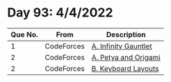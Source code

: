 # Day 93: 4/4/2022

| Que No. | From | Description |
| --- | --- | --- |
| 1 | CodeForces | [A. Infinity Gauntlet](https://codeforces.com/problemset/problem/987/A) |
| 2 | CodeForces | [A. Petya and Origami](https://codeforces.com/problemset/problem/1080/A) |
| 2 | CodeForces | [B. Keyboard Layouts](https://codeforces.com/problemset/problem/831/B) |

